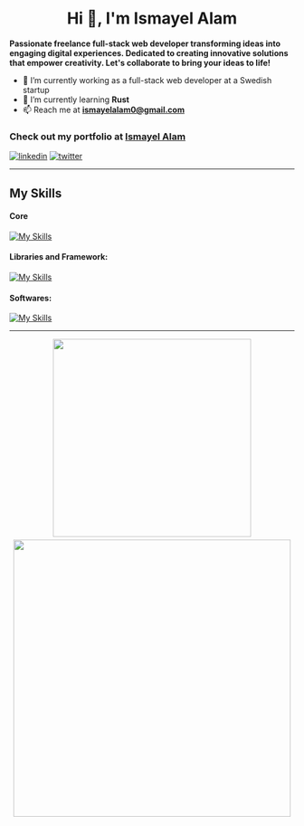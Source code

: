 <h1 align="center">Hi 👋, I'm Ismayel Alam</h1>

**Passionate freelance full-stack web developer transforming ideas into engaging digital experiences. Dedicated to creating innovative solutions that empower creativity. Let's collaborate to bring your ideas to life!**

- 🔭 I’m currently working as a full-stack web developer at a Swedish startup
- 🌱 I’m currently learning **Rust**
- 📫 Reach me at **ismayelalam0@gmail.com**

### Check out my portfolio at [ Ismayel Alam](http://ismayelalam.com)

[![linkedin](https://skillicons.dev/icons?i=linkedin)](https://www.linkedin.com/in/ismayelalam) [![twitter](https://skillicons.dev/icons?i=twitter)](https://twitter.com/__ismayelalam__/)

---

## My Skills

#### Core

[![My Skills](https://skillicons.dev/icons?i=js,ts,html,css)](https://github.com/IsmayelAlam)

#### Libraries and Framework:

[![My Skills](https://skillicons.dev/icons?i=threejs,next,react,nodejs,expressjs,mongodb,sass,tailwind)](https://github.com/IsmayelAlam)

#### Softwares:

[![My Skills](https://skillicons.dev/icons?i=figma,git,docker,blender,vscode,supabase,firebase,linux)](https://github.com/IsmayelAlam)

---

<p align="center" style="display: flex; align-items: center; flex-wrap: wrap; justify-content: center; width:100%; gap: 5px">
    <img src="https://github-readme-stats.vercel.app/api/top-langs/?username=ismayelalam&theme=nightowl&show_icons=true&hide_border=false&layout=compact" style="width: 350px"/>
    <img src="https://streak-stats.demolab.com/?user=ismayelalam&theme=nightowl&hide_border=false" style="width: 490px"/>
</p>
